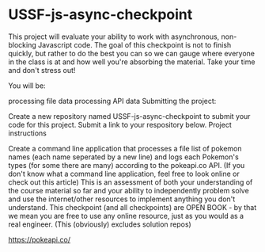# USSF-js-async-checkpoint

This project will evaluate your ability to work with asynchronous, non-blocking Javascript code. The goal of this checkpoint is not to finish quickly, but rather to do the best you can so we can gauge where everyone in the class is at and how well you're absorbing the material. Take your time and don't stress out!

You will be:

processing file data
processing API data
Submitting the project:

Create a new repository named USSF-js-async-checkpoint to submit your code for this project.
Submit a link to your respository below.
Project instructions

Create a command line application that processes a file list of pokemon names (each name seperated by a new line) and logs each Pokemon's types (for some there are many) according to the pokeapi.co API. (If you don't know what a command line application, feel free to look online or check out this article)
This is an assessment of both your understanding of the course material so far and your ability to independently problem solve and use the internet/other resources to implement anything you don't understand.
This checkpoint (and all checkpoints) are OPEN BOOK - by that we mean you are free to use any online resource, just as you would as a real engineer. (This (obviously) excludes solution repos)

https://pokeapi.co/ 